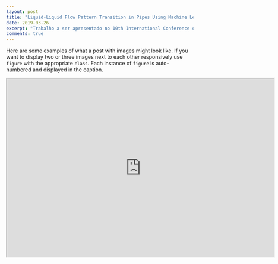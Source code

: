 ```yaml
---
layout: post
title: "Liquid-Liquid Flow Pattern Transition in Pipes Using Machine Learning"
date: 2019-03-26
excerpt: "Trabalho a ser apresentado no 10th International Conference on Multiphase Flow (ICMF 2019)"
comments: true
---
```


Here are some examples of what a post with images might look like. If you want to display two or three images next to each other responsively use `figure` with the appropriate `class`. Each instance of `figure` is auto-numbered and displayed in the caption.

<iframe src="https://drive.google.com/file/d/1ydPsmpx12LCFEudWkI18xlHD-jz5jh-t/preview" width="720" height="480"></iframe>
